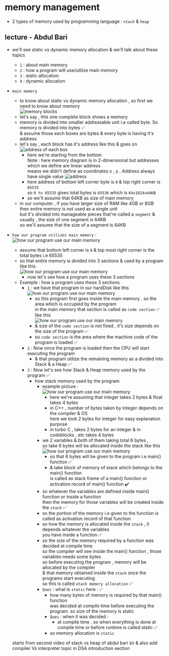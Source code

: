 # memory management

- 2 types of memory used by programming language : `stack` & `heap` 

## lecture - Abdul Bari 

- we'll see static vs dynamic memory allocation & we'll talk about these topics
    - `1` : about main memory
    - `2` : how a program will use/utilize main memory
    - `3` : static allocation
    - `4` : dynamic allocation

- `main memory` 
    - to know about static vs dynamic memory allocation , so first we need to know about memory <br>
        ![memory blocks](../notes-pics/02-lecture/lecture-2-0.jpg)
    - let's say , this one complete block shows a memory 
    - memory is divided into smaller addressable unit i.e called byte. So memory is divided into bytes ✅ <br>
        & assume those each boxes are bytes & every byte is having it's address 
    - let's say , each block has it's address like this & goes on <br>
        ![address of each box](../notes-pics/02-lecture/lecture-2-1.jpg)
        - here we're starting from the bottom <br>
            Note : here memory diagram is in 2-dimensional but addresses which we define are linear address <br>
            means we didn't define as coordinates x , y . Address always have single value 
        ![address](../notes-pics/02-lecture/lecture-2-2.jpg)
        - here address of bottom left corner byte is `0` & top right corner is `65535` <br>
            so `0 to 65535` gives total bytes is `65536` which is `64x1024=64KB`
        - so we'll assume that 64KB as size of main memory
    - in our computer , if you have larger size of RAM like 4GB or 8GB then entire memory is not used as a single unit <br>
        but it's divided into manageable pieces that're called a `segment` & usually , the size of one segment is 64KB <br> 
        so we'll assume that the size of a segment is 64KB

- `how our program utilizes main memory` : 
    ![how our program use our main memory](../notes-pics/02-lecture/lecture-2-3.jpg)
    - assume that bottom left corner is `0` & top most right corner is the total bytes i.e 65535 
    - so that entire memory is divided into 3 sections & used by a program like this <br>
        ![how our program use our main memory](../notes-pics/02-lecture/lecture-2-4.jpg)
        - now let's see how a program uses these 3 sections
    - Example : how a program uses these 3 sections
        - `1` : we have that program in our hardDisk like this <br>
            ![how our program use our main memory](../notes-pics/02-lecture/lecture-2-5.png)
            - so this program first goes inside the main memory . so the area which is occupied by the program <br>
                in the main memory that section is called as `code section` ✅ like this <br>
                ![how our program use our main memory](../notes-pics/02-lecture/lecture-2-6.png)
            - & size of the `code section` is not fixed , it's size depends on the size of the program ✅
            - so `code section` is the area where the machine code of the program is loaded ✅
        - `2` : Now once the program is loaded then the CPU will start executing the program 
            - & that program utilize the remaining memory as a divided into Stack & a Heap ✅
        - `3` : Now let's see how Stack & Heap memory used by the program ✅
            - how stack memory used by the program 
                - example picture :  
                    ![how our program use our main memory](../notes-pics/02-lecture/lecture-2-7.png)
                    - here we're assuming that integer takes 2 bytes & float takes 4 bytes
                    - in C++ , number of bytes taken by integer depends on the compiler & OS <br>
                        here we took 2 bytes for integer for easy explanation purpose
                    - in turbo C , takes 2 bytes for an integer & in codeblocks , etc takes 4 bytes
                - we 2 variables & both of them taking total 6 bytes , <br>
                    so take 6 bytes will be allocated inside the stack like this <br>
                    ![how our program use our main memory](../notes-pics/02-lecture/lecture-2-8.png)
                    - so that 6 bytes will be given to the program i.e main() function ✅
                    - & take block of memory of stack which belongs to the main() function <br>
                        is called as stack frame of a main() function or activation record of main() function ✔️
                - so whatever the variables are defined inside main() function or inside a function <br>
                    then the memory for those variables will be created inside the `stack` ✅
                - so the portion of the memory i.e given to the function is called as activation record of that function
                - so how the memory is allocated inside the `stack` , it depends whatever the variables <br>
                    you have inside a function ✅
                - so the size of the memory required by a function was decided at compile time <br>
                    so the compiler will see inside the main() function , those variables needs some bytes <br>
                    so before executing the program , memory will be allocated by the compiler <br>
                    & that memory obtained inside the `stack` once the programs start executing <br>
                    so this is called `stack memory allocation` ✅
                - `Ques` : what is `static` here : ✅
                    - how many bytes of memory is required by that main() function <br>
                        was decided at compile time before executing the program. so size of the memory is static <br>
                    - `Ques` : when it was decided : 
                        - at compile time . so when everything is done at compile time or before runtime is called static ✅ 
                    - so memory allocation is `static` 


    starts from second video of stack vs heap of abdul bari sir
        & also add compiler Vs interpreter topic in DSA introduction section
